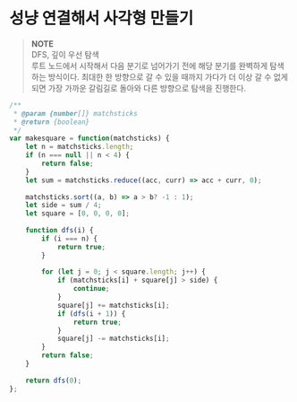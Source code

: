 # 성냥 연결해서 사각형 만들기
> **NOTE**   
> DFS, 깊이 우선 탐색   
> 루트 노드에서 시작해서 다음 분기로 넘어가기 전에 해당 분기를 완벽하게 탐색하는 방식이다.
> 최대한 한 방향으로 갈 수 있을 때까지 가다가 더 이상 갈 수 없게되면 가장 가까운 갈림길로 돌아와 다른 방향으로 탐색을 진행한다.

```js
/**
 * @param {number[]} matchsticks
 * @return {boolean}
 */
var makesquare = function(matchsticks) {
    let n = matchsticks.length;
    if (n === null || n < 4) {
        return false;
    }
    let sum = matchsticks.reduce((acc, curr) => acc + curr, 0);
    
    matchsticks.sort((a, b) => a > b? -1 : 1);
    let side = sum / 4;
    let square = [0, 0, 0, 0];
    
    function dfs(i) {
        if (i === n) {
            return true;
        }
        
        for (let j = 0; j < square.length; j++) {
            if (matchsticks[i] + square[j] > side) {
                continue;
            }
            square[j] += matchsticks[i];
            if (dfs(i + 1)) {
                return true;
            }
            square[j] -= matchsticks[i];
        }
        return false;
    }
    
    return dfs(0);
};
```